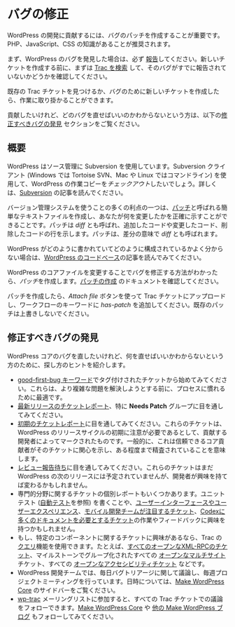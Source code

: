 <!--
# Fixing Bugs
-->

# バグの修正

<!--
A great way to contribute to the development of WordPress is to help patch bugs. Having a good working knowledge of PHP, JavaScript, or CSS is recommended.
-->

WordPress の開発に貢献するには、バグのパッチを作成することが重要です。PHP、JavaScript、CSS の知識があることが推奨されます。

<!--
First, if you have found a bug in WordPress, please make sure you [report it](https://make.wordpress.org/core/handbook/testing/reporting-bugs/). Please [search Trac](https://core.trac.wordpress.org/search) first to see if the bug has already been reported before creating a new ticket.
-->

まず、WordPress のバグを発見した場合は、必ず [報告](https://make.wordpress.org/core/handbook/testing/reporting-bugs/)してください。新しいチケットを作成する前に、まずは [Trac を検索](https://core.trac.wordpress.org/search) して、そのバグがすでに報告されていないかどうかを確認してください。

<!--
Once you’ve either found an existing Trac ticket or created a new ticket for the bug, you can get to work.
-->

既存の Trac チケットを見つけるか、バグのために新しいチケットを作成したら、作業に取り掛かることができます。

<!--
If you want to help, but don’t know which bugs to fix, review the [Finding Bugs to Fix](#finding-bugs-to-fix) section below.
-->

貢献したいけれど、どのバグを直せばいいのかわからないという方は、以下の[修正すべきバグの発見](#finding-bugs-to-fix) セクションをご覧ください。

<!--
## Overview
-->

## 概要

<!--
WordPress uses Subversion for source control. You will want to *check out* a working copy of WordPress using a Subversion client (such as Tortoise SVN on Windows, using the command line on Mac and Linux). For more, read the [Subversion](https://make.wordpress.org/core/handbook/svn/) article.
-->

WordPress はソース管理に Subversion を使用しています。Subversion クライアント (Windows では Tortoise SVN、Mac や Linux ではコマンドライン) を使用して、WordPress の作業コピーを*チェックアウト*したいでしょう。詳しくは、[Subversion](https://make.wordpress.org/core/handbook/svn/) の記事を読んでください。

<!--
One of the many benefits to using a version control system is that you can create a simple text file, called a [patch](https://make.wordpress.org/core/glossary/#patch), that shows exactly what you’ve changed – the lines of code you added, modified, and removed. A patch is also called a *diff*, for differences.
-->

バージョン管理システムを使うことの多くの利点の一つは、[パッチ](https://make.wordpress.org/core/glossary/#patch)と呼ばれる簡単なテキストファイルを作成し、あなたが何を変更したかを正確に示すことができることです。パッチは *diff* とも呼ばれ、追加したコードや変更したコード、削除したコードの行を示します。パッチは、差分の意味で *diff* とも呼ばれます。

<!--
If you are not familiar with how WordPress is written and organized, read the article on [the WordPress Codebase](https://make.wordpress.org/core/handbook/contribute/codebase/).
-->

WordPress がどのように書かれていてどのように構成されているかよく分からない場合は、[WordPress のコードベース](https://make.wordpress.org/core/handbook/contribute/codebase/)の記事を読んでみてください。

<!--
Once you’ve figured out how to fix the bug by modifying WordPress core files, you should create a *patch*. Review the [Creating a Patch](https://make.wordpress.org/core/handbook/submitting-a-patch/ "Creating a Patch") documentation.
-->

WordPress のコアファイルを変更することでバグを修正する方法がわかったら、*パッチ*を作成します。[パッチの作成](https://make.wordpress.org/core/handbook/submitting-a-patch/ "パッチの作成") のドキュメントを確認してください。

<!--
Once you’ve created a patch, upload it to the Trac ticket using the *Attach file* button, and add *has-patch* to the workflow keywords. Please don’t overwrite any existing, previous patches.
-->

パッチを作成したら、*Attach file* ボタンを使って Trac チケットにアップロードし、ワークフローのキーワードに *has-patch* を追加してください。既存のパッチは上書きしないでください。

<!--
## Finding Bugs to Fix
-->

## 修正すべきバグの発見

<!--
If you want to fix bugs in the core parts of WordPress, but don’t know what to fix, here are some suggestions on finding one:
-->

WordPress コアのバグを直したいけれど、何を直せばいいかわからないという方のために、探し方のヒントを紹介します。

<!--
*   Try starting with tickets that have been [tagged with the ‘good-first-bug’ keyword](https://core.trac.wordpress.org/tickets/good-first-bugs). They’re great for getting familiar with the process before attempting to solve more complicated problems.
*   Look through the [ticket report for the latest release](https://core.trac.wordpress.org/report/6), in particular the **Needs Patch** group.
*   Look through the [ticket report for “early” tickets](https://core.trac.wordpress.org/report/14). These tickets have been marked by contributing developers as needing attention early in the WordPress release cycle. Generally, this means a trusted core contributor has shown interest in it, “blessing” the ticket to a certain extent.
*   Look through the [Awaiting Review report](https://core.trac.wordpress.org/report/40). These tickets have not yet been slated for the next release of WordPress, but if a developer takes an interest in it, that can change.
*   There are individual reports of tickets for a number of specialized areas: you may be interested in writing unit tests (see [Automated Testing](https://make.wordpress.org/core/handbook/automated-testing/)), working on or providing feedback for [user interfaces and user experiences](https://core.trac.wordpress.org/report/35), [tickets of interest to the mobile development team](https://core.trac.wordpress.org/report/42), and [tickets requiring more documentation in the Codex](https://core.trac.wordpress.org/report/36).
*   If you are interested in tickets from a particular component, you can use the [Query](https://core.trac.wordpress.org/query) feature of Trac. For example, [all open XML-RPC tickets](https://core.trac.wordpress.org/query?status=!closed&component=XML-RPC), all [open Multisite](https://core.trac.wordpress.org/query?status=!closed&component=Multisite&group=milestone) tickets grouped by milestones, and all [open Accessibility tickets](https://core.trac.wordpress.org/query?status=!closed&component=Accessibility).
*   The WordPress development team has daily discussions on bug triage, and weekly project meetings. For dates and times, see the sidebar on [Make WordPress Core](https://make.wordpress.org/core/).
*   Consider joining the [wp-trac](http://lists.automattic.com/mailman/listinfo/wp-trac) mailing list to follow the discussions in every Trac ticket. Also follow along on [Make WordPress Core](https://make.wordpress.org/core/), and potentially [other Make WordPress blogs](http://make.wordpress.org).
-->

*   [good-first-bug キーワード](https://core.trac.wordpress.org/tickets/good-first-bugs)でタグ付けされたチケットから始めてみてください。これらは、より複雑な問題を解決しようとする前に、プロセスに慣れるために最適です。
*   [最新リリースのチケットレポート](https://core.trac.wordpress.org/report/6)、特に **Needs Patch** グループに目を通してみてください。
*   [初期のチケットレポート](https://core.trac.wordpress.org/report/14)に目を通してみてください。これらのチケットは、WordPress のリリースサイクルの初期に注意が必要であるとして、貢献する開発者によってマークされたものです。一般的に、これは信頼できるコア貢献者がそのチケットに関心を示し、ある程度まで精査されていることを意味します。
*   [レビュー報告待ち](https://core.trac.wordpress.org/report/40)に目を通してみてください。これらのチケットはまだ WordPress の次のリリースには予定されていませんが、開発者が興味を持てば変わるかもしれません。
*   専門的分野に関するチケットの個別レポートもいくつかあります。ユニットテスト ([自動テスト](https://make.wordpress.org/core/handbook/automated-testing/)を参照) を書くことや、[ユーザーインターフェースやユーザーエクスペリエンス](https://core.trac.wordpress.org/report/35)、[モバイル開発チームが注目するチケット](https://core.trac.wordpress.org/report/42)、[Codexに多くのドキュメントを必要とするチケット](https://core.trac.wordpress.org/report/36)の作業やフィードバックに興味を持つかもしれません。
*   もし、特定のコンポーネントに関するチケットに興味があるなら、Trac の [クエリ](https://core.trac.wordpress.org/query)機能を使用できます。たとえば、[すべてのオープンなXML-RPCのチケット](https://core.trac.wordpress.org/query?status=!closed&component=XML-RPC)、マイルストーンでグループ化されたすべての [オープンなマルチサイト](https://core.trac.wordpress.org/query?status=!closed&component=Multisite&group=milestone) チケット、すべての [オープンなアクセシビリティチケット](https://core.trac.wordpress.org/query?status=!closed&component=Accessibility) などです。
*   WordPress 開発チームでは、毎日バグトリアージに関して議論し、毎週プロジェクトミーティングを行っています。日時については、[Make WordPress Core](https://make.wordpress.org/core/) のサイドバーをご覧ください。
*   [wp-trac](http://lists.automattic.com/mailman/listinfo/wp-trac) メーリングリストに参加すると、すべての Trac チケットでの議論をフォローできます。[Make WordPress Core](https://make.wordpress.org/core/) や [他の Make WordPress ブログ](http://make.wordpress.org) もフォローしてみてください。
